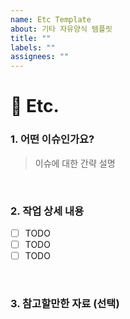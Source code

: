 ```yaml
---
name: Etc Template
about: 기타 자유양식 템플릿
title: ""
labels: ""
assignees: ""
---
```


# 📑 Etc.

### 1. 어떤 이슈인가요?

> 이슈에 대한 간략 설명

<br>

### 2. 작업 상세 내용

- [ ] TODO
- [ ] TODO
- [ ] TODO

<br>

### 3. 참고할만한 자료 (선택)
